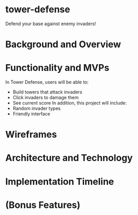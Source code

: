 # tower-defense
Defend your base against enemy invaders!

# Background and Overview 
# Functionality and MVPs 
In Tower Defense, users will be able to:
- Build towers that attack invaders
- Click invaders to damage them
- See current score
In addition, this project will include:
- Random invader types
- Friendly interface
# Wireframes 
# Architecture and Technology 
# Implementation Timeline 
# (Bonus Features) 
